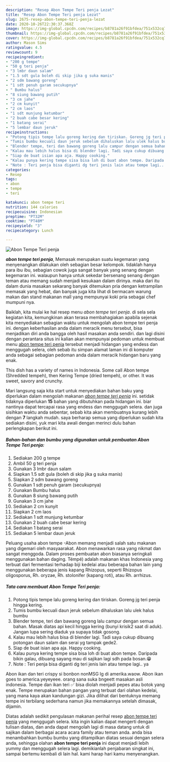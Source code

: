 ```yaml
---
description: "Resep Abon Tempe Teri penja Lezat"
title: "Resep Abon Tempe Teri penja Lezat"
slug: 2675-resep-abon-tempe-teri-penja-lezat
date: 2020-10-26T22:30:37.368Z
image: https://img-global.cpcdn.com/recipes/b8781a26f91bfdea/751x532cq70/abon-tempe-teri-penja-foto-resep-utama.jpg
thumbnail: https://img-global.cpcdn.com/recipes/b8781a26f91bfdea/751x532cq70/abon-tempe-teri-penja-foto-resep-utama.jpg
cover: https://img-global.cpcdn.com/recipes/b8781a26f91bfdea/751x532cq70/abon-tempe-teri-penja-foto-resep-utama.jpg
author: Mason Sims
ratingvalue: 4.5
reviewcount: 9
recipeingredient:
- "200 g tempe"
- "50 g teri penja"
- "3 lmbr daun salam"
- "1.5 sdt gula boleh di skip jika g suka manis"
- "2 sdm bawang goreng"
- "1 sdt penuh garam secukupnya"
- " Bumbu halus"
- "8 siung bawang putih"
- "3 cm jahe"
- "2 cm kunyit"
- "2 cm laos"
- "1 sdt munjung ketumbar"
- "2 buah cabe besar kering"
- "1 batang serai"
- "5 lembar daun jeruk"
recipeinstructions:
- "Potong tipis tempe lalu goreng kering dan tiriskan. Goreng jg teri penja hingga kering."
- "Tumis bumbu kecuali daun jeruk sebelum dihaluskan lalu ulek halus bumbu"
- "Blender tempe, teri dan bawang goreng lalu campur dengan semua bahan. Masak diatas api kecil hingga kering (bunyi krisik2 saat di aduk). Jangan lupa sering diaduk ya supaya tidak gosong."
- "Kalau mau lebih halus bisa di blender lagi. Tadi saya cukup dibuang potongan daun salam dan serai yg tampak gede2."
- "Siap de buat isian apa aja. Happy cooking."
- "Kalau punya kering tempe sisa bisa loh di buat abon tempe. Daripada bikin galau, dibuang sayang mau di sajikan lagi sdh pada bosan.😁"
- "Note : Teri penja bisa diganti dg teri jenis lain atau tempe lagi.. ya"
categories:
- Resep
tags:
- abon
- tempe
- teri

katakunci: abon tempe teri 
nutrition: 144 calories
recipecuisine: Indonesian
preptime: "PT32M"
cooktime: "PT48M"
recipeyield: "3"
recipecategory: Lunch

---
```



![Abon Tempe Teri penja](https://img-global.cpcdn.com/recipes/b8781a26f91bfdea/751x532cq70/abon-tempe-teri-penja-foto-resep-utama.jpg)

<b><i>abon tempe teri penja</i></b>, Memasak merupakan suatu kegemaran yang menyenangkan dilakukan oleh sebagian besar kelompok. tidaklah hanya para ibu ibu, sebagian cowok juga sangat banyak yang senang dengan kegemaran ini. walaupun hanya untuk sekedar bersenang senang dengan teman atau memang sudah menjadi kesukaan dalam dirinya. maka dari itu dalam dunia masakan sekarang banyak ditemukan pria dengan ketrampilan memasak yang hebat, dan banyak juga kita lihat di bermacam warung makan dan stand makanan mall yang mempunyai koki pria sebagai chef mumpuni nya.

Baiklah, kita mulai ke hal resep menu <i>abon tempe teri penja</i>. di sela sela kegiatan kita, kemungkinan akan terasa membahagiakan apabila sejenak kita menyediakan sebagian waktu untuk mengolah abon tempe teri penja ini. dengan keberhasilan anda dalam meracik menu tersebut, bisa menjadikan diri anda bangga oleh hasil masakan anda sendiri. dan lagi disini dengan perantara situs ini kalian akan mempunyai pedoman untuk membuat menu <u>abon tempe teri penja</u> tersebut menjadi hidangan yang endess dan menggugah selera, oleh sebab itu simpan alamat laman ini di komputer anda sebagai sebagian pedoman anda dalam meracik hidangan baru yang enak.

This dish has a variety of names in Indonesia. Some call Abon tempe (Shredded tempeh), then Kering Tempe (dried tempeh), or other. It was sweet, savory and crunchy.


Mari langsung saja kita start untuk menyediakan bahan baku yang diperlukan dalam mengolah makanan <u><i>abon tempe teri penja</i></u> ini. setidak tidaknya diperlukan <b>15</b> bahan yang dibutuhkan pada hidangan ini. biar nantinya dapat tercapai rasa yang endess dan menggugah selera. dan juga sisihkan waktu anda sebentar, sebab kita akan membuatnya kurang lebih dengan <b>7</b> langkah mudah. saya berharap semua yang diperlukan sudah kita sediakan disini, yuk mari kita awali dengan merinci dulu bahan perlengkapan berikut ini.

<!--inarticleads1-->

##### Bahan-bahan dan bumbu yang digunakan untuk pembuatan Abon Tempe Teri penja:

1. Sediakan 200 g tempe
1. Ambil 50 g teri penja
1. Gunakan 3 lmbr daun salam
1. Siapkan 1.5 sdt gula (boleh di skip jika g suka manis)
1. Siapkan 2 sdm bawang goreng
1. Gunakan 1 sdt penuh garam (secukupnya)
1. Gunakan  Bumbu halus
1. Gunakan 8 siung bawang putih
1. Gunakan 3 cm jahe
1. Sediakan 2 cm kunyit
1. Siapkan 2 cm laos
1. Sediakan 1 sdt munjung ketumbar
1. Gunakan 2 buah cabe besar kering
1. Sediakan 1 batang serai
1. Sediakan 5 lembar daun jeruk


Peluang usaha abon tempe -Abon memang menjadi salah satu makanan yang digemari oleh masyaarakat. Abon menawarkan rasa yang nikmat dan sangat menggoda. Dalam proses pembuatan abon biasanya seringkali menggunakan bahan daging. Témpé) adalah makanan khas Indonesia yang terbuat dari fermentasi terhadap biji kedelai atau beberapa bahan lain yang menggunakan beberapa jenis kapang Rhizopus, seperti Rhizopus oligosporus, Rh. oryzae, Rh. stolonifer (kapang roti), atau Rh. arrhizus. 

<!--inarticleads2-->

##### Tata cara membuat Abon Tempe Teri penja:

1. Potong tipis tempe lalu goreng kering dan tiriskan. Goreng jg teri penja hingga kering.
1. Tumis bumbu kecuali daun jeruk sebelum dihaluskan lalu ulek halus bumbu
1. Blender tempe, teri dan bawang goreng lalu campur dengan semua bahan. Masak diatas api kecil hingga kering (bunyi krisik2 saat di aduk). Jangan lupa sering diaduk ya supaya tidak gosong.
1. Kalau mau lebih halus bisa di blender lagi. Tadi saya cukup dibuang potongan daun salam dan serai yg tampak gede2.
1. Siap de buat isian apa aja. Happy cooking.
1. Kalau punya kering tempe sisa bisa loh di buat abon tempe. Daripada bikin galau, dibuang sayang mau di sajikan lagi sdh pada bosan.😁
1. Note : Teri penja bisa diganti dg teri jenis lain atau tempe lagi.. ya


Abon ikan dan teri crispy si bonbon nonMSG lg di amerika.waow. Abon ikan goes to america.yeyeyeee. orang sana suka bngeett masakan asli indonesia. Tempe dan ikan teri ✅ bisa diolah menjadi pepes atau botok yang enak. Tempe merupakan bahan pangan yang terbuat dari olahan kedelai, yang mana kaya akan kandungan gizi. Jika dilihat dari bentuknya memang tempe ini terbilang sederhana namun jika memakannya setelah dimasak, dijamin. 

Diatas adalah sedikit pengulasan makanan perihal resep <u>abon tempe teri penja</u> yang menggugah selera. kita ingin kalian dapat mengerti dengan tulisan diatas, dan anda dapat mengolah lagi di masa datang untuk di sajikan dalam berbagai acara acara family atau teman anda. anda bisa menambahkan bumbu bumbu yang ditampilkan diatas sesuai dengan selera anda, sehingga olahan <b>abon tempe teri penja</b> ini dapat menjadi lebih yummy dan menggugah selera lagi. demikianlah penjabaran singkat ini, sampai bertemu kembali di lain hal. kami harap hari kamu menyenangkan.
